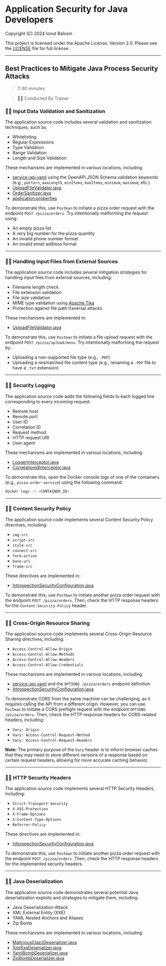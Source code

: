 # Application Security for Java Developers

Copyright (C) 2024 Ionut Balosin

This project is licensed under the Apache License, Version 2.0.
Please see the [LICENSE](license/LICENSE) file for full license.

---

## Best Practices to Mitigate Java Process Security Attacks

> ⏰ 80 minutes

> 👨‍💼 Conducted By Trainer

### 🕵️‍♂️ Input Data Validation and Sanitization

The application source code includes several validation and sanitization techniques, such as:
- Whitelisting
- Regular Expressions
- Type Validation
- Range Validation
- Length and Size Validation

These mechanisms are implemented in various locations, including:
- [service-api.yaml](pizza-order-api/src/main/resources/service-api.yaml) using the OpenAPI JSON Schema validation keywords (e.g., `pattern`, `maxLength`, `minItems`, `maxItems`, `minimum`, `maximum`, etc.)
- [UploadFileValidator.java](pizza-order-service/src/main/java/ionutbalosin/training/application/security/practices/pizza/order/service/validator/UploadFileValidator.java)
- [OrderSanitizer.java](pizza-order-service/src/main/java/ionutbalosin/training/application/security/practices/pizza/order/service/sanitizer/OrderSanitizer.java)
- [application.properties](pizza-order-service/src/main/resources/application.properties)

To demonstrate this, use `Postman` to initiate a pizza order request with the endpoint `POST /pizza/orders`.
Try intentionally malforming the request using:
- An empty pizza list
- A very big number for the pizza quantity
- An invalid phone number format
- An invalid email address format

---

### 🕵️‍♂️ Handling Input Files from External Sources

The application source code includes several mitigation strategies for handling input files from external sources, including:
- Filename length check
- File extension validation
- File size validation
- MIME type validation using [Apache Tika](https://tika.apache.org/)
- Protection against file path traversal attacks

These mechanisms are implemented in:
- [UploadFileValidator.java](pizza-order-service/src/main/java/ionutbalosin/training/application/security/practices/pizza/order/service/validator/UploadFileValidator.java)

To demonstrate this, use `Postman` to initiate a file upload request with the endpoint `POST /pizza/upload/menu`. 
Try intentionally malforming the request by:
- Uploading a non-supported file type (e.g., `.PDF`)
- Uploading a mismatched file content type (e.g., renaming a `.PDF` file to have a `.txt` extension)

---

### 🕵️‍♂️ Security Logging

The application source code adds the following fields to each logged line corresponding to every incoming request:
- Remote host
- Remote port
- User ID
- Correlation ID
- Request method
- HTTP request URI
- User agent

These mechanisms are implemented in various locations, including:
- [LoggerInterceptor.java](security-slf4j-logger-enricher/src/main/java/ionutbalosin/training/application/security/practices/slf4j/logger/enricher/LoggerInterceptor.java)
- [CorrelationIdInterceptor.java](security-feign-logger-enricher/src/main/java/ionutbalosin/training/application/security/practices/feign/logger/enricher/CorrelationIdInterceptor.java)

To demonstrate this, open the Docker console logs of one of the containers (e.g., `pizza-order-service`) using the following command:

```bash
docker logs -f <CONTAINER_ID>
```

---

### 🕵️‍♂️ Content Security Policy

The application source code implements several Content Security Policy directives, including:
- `img-src`
- `script-src`
- `style-src`
- `connect-src`
- `form-action`
- `base-uri`
- `frame-src`

These directives are implemented in:
- [IntrospectionSecurityConfiguration.java](security-token-introspection/src/main/java/ionutbalosin/training/application/security/practices/token/introspection/IntrospectionSecurityConfiguration.java)

To demonstrate this, use `Postman` to initiate another pizza order request with the endpoint `POST /pizza/orders`.
Then, check the HTTP response headers for the `Content-Security-Policy` header.

---

### 🕵️‍♂️ Cross-Origin Resource Sharing

The application source code implements several Cross-Origin Resource Sharing directives, including:
- `Access-Control-Allow-Origin`
- `Access-Control-Allow-Methods`
- `Access-Control-Allow-Headers`
- `Access-Control-Allow-Credentials`

These mechanisms are implemented in various locations, including:
- [service-api.yaml](pizza-order-api/src/main/resources/service-api.yaml) and the `OPTIONS /pizza/orders` endpoint definition
- [IntrospectionSecurityConfiguration.java](security-token-introspection/src/main/java/ionutbalosin/training/application/security/practices/token/introspection/IntrospectionSecurityConfiguration.java)

To demonstrate CORS from the same machine can be challenging, as it requires calling the API from a different origin. 
However, you can use `Postman` to initiate a CORS preflight request with the endpoint `OPTIONS /pizza/orders`.
Then, check the HTTP response headers for CORS-related headers, including:
- `Vary: Origin`
- `Vary: Access-Control-Request-Method`
- `Vary: Access-Control-Request-Headers`

**Note:** The primary purpose of the `Vary` header is to inform browser caches that they may need to store different versions of a response based on certain request headers, allowing for more accurate caching behavior.

---

### 🕵️‍♂️ HTTP Security Headers

The application source code implements several HTTP Security Headers, including:
- `Strict-Transport-Security`
- `X-XSS-Protection`
- `X-Frame-Options`
- `X-Content-Type-Options`
- `Referrer-Policy`

These directives are implemented in:
- [IntrospectionSecurityConfiguration.java](security-token-introspection/src/main/java/ionutbalosin/training/application/security/practices/token/introspection/IntrospectionSecurityConfiguration.java)

To demonstrate this, use `Postman` to initiate another pizza order request with the endpoint `POST /pizza/orders`.
Then, check the HTTP response headers for the implemented security headers.

---

### 🕵️‍♂️ Java Deserialization

The application source code demonstrates several potential Java deserialization exploits and strategies to mitigate them, including:
- Java Deserialization Attack
- XML External Entity (XXE)
- YAML Nested Anchors and Aliases
- Zip Bomb

These mechanisms are implemented in various locations, including:
- [MaliciousClazzDeserializer.java](serialization-deserialization/src/main/java/ionutbalosin/training/application/security/practices/serialization/deserialization/clazz/MaliciousClazzDeserializer.java)
- [XmlXxeDeserializer.java](serialization-deserialization/src/main/java/ionutbalosin/training/application/security/practices/serialization/deserialization/xml/XmlXxeDeserializer.java)
- [YamlBombDeserializer.java](serialization-deserialization/src/main/java/ionutbalosin/training/application/security/practices/serialization/deserialization/yaml/YamlBombDeserializer.java)
- [ZipBombDeserializer.java](serialization-deserialization/src/main/java/ionutbalosin/training/application/security/practices/serialization/deserialization/zip/ZipBombDeserializer.java)